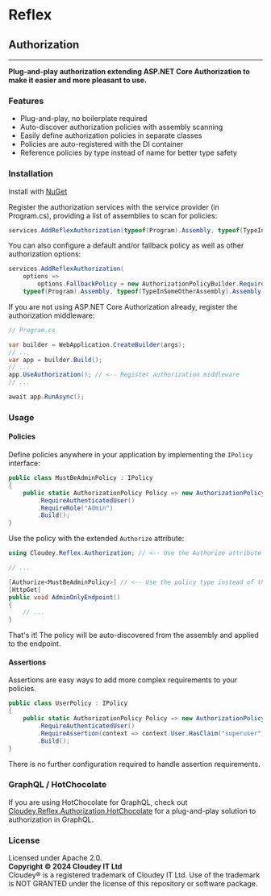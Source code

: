 # Reflex

## Authorization

---

**Plug-and-play authorization extending ASP.NET Core Authorization to make it easier and more pleasant to use.**

### Features

- Plug-and-play, no boilerplate required
- Auto-discover authorization policies with assembly scanning
- Easily define authorization policies in separate classes
- Policies are auto-registered with the DI container
- Reference policies by type instead of name for better type safety

### Installation

Install with [NuGet](https://www.nuget.org/packages/Cloudey.Reflex.Authorization/)

Register the authorization services with the service provider (in Program.cs), providing a list of assemblies to scan
for policies:

```c#
services.AddReflexAuthorization(typeof(Program).Assembly, typeof(TypeInSomeOtherAssembly).Assembly);
```

You can also configure a default and/or fallback policy as well as other authorization options:

```c#
services.AddReflexAuthorization(
    options => 
        options.FallbackPolicy = new AuthorizationPolicyBuilder.RequireAuthenticatedUser().Build(), 
    typeof(Program).Assembly, typeof(TypeInSomeOtherAssembly).Assembly);
```

If you are not using ASP.NET Core Authorization already, register the authorization middleware:

```c#
// Program.cs

var builder = WebApplication.CreateBuilder(args);
// ...
var app = builder.Build();
// ...
app.UseAuthorization(); // <-- Register authorization middleware
// ...

await app.RunAsync();
```

### Usage

#### Policies

Define policies anywhere in your application by implementing the `IPolicy` interface:

```c#
public class MustBeAdminPolicy : IPolicy
{
	public static AuthorizationPolicy Policy => new AuthorizationPolicyBuilder()
		.RequireAuthenticatedUser()
		.RequireRole("Admin")
		.Build();
}
```

Use the policy with the extended `Authorize` attribute:

```c#
using Cloudey.Reflex.Authorization; // <-- Use the Authorize attribute from this library

// ...

[Authorize<MustBeAdminPolicy>] // <-- Use the policy type instead of the policy name
[HttpGet]
public void AdminOnlyEndpoint()
{
    // ...
}
```

That's it! The policy will be auto-discovered from the assembly and applied to the endpoint.

#### Assertions

Assertions are easy ways to add more complex requirements to your policies.

```c#
public class UserPolicy : IPolicy
{
	public static AuthorizationPolicy Policy => new AuthorizationPolicyBuilder()
		.RequireAuthenticatedUser()
		.RequireAssertion(context => context.User.HasClaim("superuser", "true"))
		.Build();
}
```

There is no further configuration required to handle assertion requirements.

### GraphQL / HotChocolate

If you are using HotChocolate for GraphQL, check
out [Cloudey.Reflex.Authorization.HotChocolate](https://www.nuget.org/packages/Cloudey.Reflex.Authorization.HotChocolate/)
for a plug-and-play solution to authorization in GraphQL.

### License

Licensed under Apache 2.0.  
**Copyright © 2024 Cloudey IT Ltd**  
Cloudey® is a registered trademark of Cloudey IT Ltd. Use of the trademark is NOT GRANTED under the license of this
repository or software package.